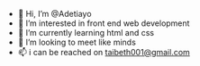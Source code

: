 - 👋 Hi, I’m @Adetiayo
- 👀 I’m interested in front end web development
- 🌱 I’m currently learning html and css 
- 💞️ I’m looking to meet like minds
- 📫 i can be reached on taibeth001@gmail.com

<!---
Adetiayo/Adetiayo is a ✨ special ✨ repository because its `README.md` (this file) appears on your GitHub profile.
You can click the Preview link to take a look at your changes.
--->
